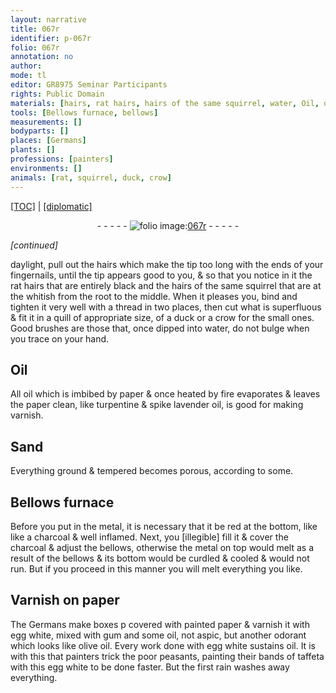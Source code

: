 ```yaml
---
layout: narrative
title: 067r
identifier: p-067r
folio: 067r
annotation: no
author:
mode: tl
editor: GR8975 Seminar Participants
rights: Public Domain
materials: [hairs, rat hairs, hairs of the same squirrel, water, Oil, oil, paper, turpentine, spike lavender oil, metal, charcoal, egg white, gum, aspic, olive oil, taffeta]
tools: [Bellows furnace, bellows]
measurements: []
bodyparts: []
places: [Germans]
plants: []
professions: [painters]
environments: []
animals: [rat, squirrel, duck, crow]
---
```


<p><a href="{{ site.baseurl }}/translation/">[TOC]</a> | <a href="{{ site.baseurl }}/texts/p-067r_tc/" target="_blank">[diplomatic]</a></p><div class="folio" align="center">- - - - - <a href="http://gallica.bnf.fr/ark:/12148/btv1b10500001g/f139.image" target="_blank"><img src="https://cu-mkp.github.io/2017-workshop-edition/assets/photo-icon.png" alt="folio image: " style="display:inline-block; margin-bottom:-3px;"/>067r</a> - - - - - </div>  
 
*[continued]*
  
 daylight, pull out the <span class="m">hairs</span> which make the tip too long with the ends of your fingernails, until the tip appears good to you, & so that you notice in it the <span class="m"><span class="al">rat</span> hairs</span> that are entirely black and the <span class="m">hairs of the same <span class="al">squirrel</span></span> that are <span class="del">at the</span> whitish from the root to the middle. When it pleases you, bind and tighten it very well with a thread in two places, then cut what is superfluous & fit it in a quill of appropriate size, of a <span class="al">duck</span> or a <span class="al">crow</span> for the small ones. Good brushes are those that, once dipped into <span class="m">water</span>, do not bulge when you trace on your hand.
 
 
  

## <span class="m">Oil</span>

 
All <span class="m">oil</span> which is imbibed by <span class="m">paper</span> & once heated by fire evaporates & leaves the <span class="m">paper</span> clean, like <span class="m">turpentine</span> & <span class="m">spike lavender oil</span>, is good for making varnish.
 
 
  

## Sand

 
Everything ground & tempered becomes porous, according to some.
 
 
  

## <span class="tl">Bellows furnace</span>

 
Before you put in the <span class="m">metal</span>, it is necessary that it be red at the bottom, like like a <span class="m">charcoal</span> & well inflamed. Next, you <span class="del">[illegible]</span> fill it & cover the <span class="m">charcoal</span> & adjust the <span class="tl">bellows</span>, otherwise the <span class="m">metal</span> on top would melt as a result of the <span class="tl">bellows</span> & its bottom would be curdled & cooled & would not run. But if you proceed in this manner you will melt everything you like.
 
 
  

## Varnish on <span class="m">paper</span>

 
The <span class="pl">Germans</span> make boxes <span class="del">p</span> covered with painted <span class="m">paper</span> & varnish it with <span class="m">egg white</span>, mixed with <span class="m">gum</span> and some <span class="m">oil</span>, not <span class="m">aspic</span>, but another odorant which looks like <span class="m">olive oil</span>. Every work done with <span class="m">egg white</span> sustains <span class="m">oil</span>. It is with this that <span class="pro">painters</span> trick the poor peasants, painting their bands of <span class="m">taffeta</span> with this <span class="m">egg white</span> to be done faster. But the first rain washes away everything.
 
